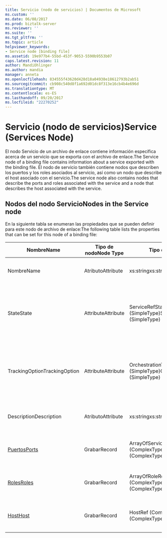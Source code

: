 ```yaml
---
title: Servicio (nodo de servicios) | Documentos de Microsoft
ms.custom: ''
ms.date: 06/08/2017
ms.prod: biztalk-server
ms.reviewer: ''
ms.suite: ''
ms.tgt_pltfrm: ''
ms.topic: article
helpviewer_keywords:
- Service node [binding file]
ms.assetid: 19e977b4-55bd-453f-9053-5590b9553b07
caps.latest.revision: 11
author: MandiOhlinger
ms.author: mandia
manager: anneta
ms.openlocfilehash: 834555f43620d428d18a04938e18612793b2ab51
ms.sourcegitcommit: cb908c540d8f1a692d01dc8f313e16cb4b4e696d
ms.translationtype: MT
ms.contentlocale: es-ES
ms.lasthandoff: 09/20/2017
ms.locfileid: "22270252"
---
```

# <a name="service-services-node"></a><span data-ttu-id="44ff2-102">Servicio (nodo de servicios)</span><span class="sxs-lookup"><span data-stu-id="44ff2-102">Service (Services Node)</span></span>
<span data-ttu-id="44ff2-103">El nodo Servicio de un archivo de enlace contiene información específica acerca de un servicio que se exporta con el archivo de enlace.</span><span class="sxs-lookup"><span data-stu-id="44ff2-103">The Service node of a binding file contains information about a service exported with the binding file.</span></span> <span data-ttu-id="44ff2-104">El nodo de servicio también contiene nodos que describen los puertos y los roles asociados al servicio, así como un nodo que describe el host asociado con el servicio.</span><span class="sxs-lookup"><span data-stu-id="44ff2-104">The service node also contains nodes that describe the ports and roles associated with the service and a node that describes the host associated with the service.</span></span>  
  
## <a name="nodes-in-the-service-node"></a><span data-ttu-id="44ff2-105">Nodos del nodo Servicio</span><span class="sxs-lookup"><span data-stu-id="44ff2-105">Nodes in the Service node</span></span>  
 <span data-ttu-id="44ff2-106">En la siguiente tabla se enumeran las propiedades que se pueden definir para este nodo de archivo de enlace:</span><span class="sxs-lookup"><span data-stu-id="44ff2-106">The following table lists the properties that can be set for this node of a binding file:</span></span>  
  
|<span data-ttu-id="44ff2-107">**Nombre**</span><span class="sxs-lookup"><span data-stu-id="44ff2-107">**Name**</span></span>|<span data-ttu-id="44ff2-108">**Tipo de nodo**</span><span class="sxs-lookup"><span data-stu-id="44ff2-108">**Node Type**</span></span>|<span data-ttu-id="44ff2-109">**Tipo de datos**</span><span class="sxs-lookup"><span data-stu-id="44ff2-109">**Data Type**</span></span>|<span data-ttu-id="44ff2-110">**Description**</span><span class="sxs-lookup"><span data-stu-id="44ff2-110">**Description**</span></span>|<span data-ttu-id="44ff2-111">**Restricciones**</span><span class="sxs-lookup"><span data-stu-id="44ff2-111">**Restrictions**</span></span>|<span data-ttu-id="44ff2-112">**Comentarios**</span><span class="sxs-lookup"><span data-stu-id="44ff2-112">**Comments**</span></span>|  
|--------------|-------------------|-------------------|---------------------|----------------------|------------------|  
|<span data-ttu-id="44ff2-113">Nombre</span><span class="sxs-lookup"><span data-stu-id="44ff2-113">Name</span></span>|<span data-ttu-id="44ff2-114">Atributo</span><span class="sxs-lookup"><span data-stu-id="44ff2-114">Attribute</span></span>|<span data-ttu-id="44ff2-115">xs:string</span><span class="sxs-lookup"><span data-stu-id="44ff2-115">xs:string</span></span>|<span data-ttu-id="44ff2-116">Especifica el nombre del servicio.</span><span class="sxs-lookup"><span data-stu-id="44ff2-116">Specifies the name of the service.</span></span>|<span data-ttu-id="44ff2-117">Necesario</span><span class="sxs-lookup"><span data-stu-id="44ff2-117">Required</span></span>|<span data-ttu-id="44ff2-118">Valor predeterminado: vacío</span><span class="sxs-lookup"><span data-stu-id="44ff2-118">Default value: empty</span></span>|  
|<span data-ttu-id="44ff2-119">State</span><span class="sxs-lookup"><span data-stu-id="44ff2-119">State</span></span>|<span data-ttu-id="44ff2-120">Attribute</span><span class="sxs-lookup"><span data-stu-id="44ff2-120">Attribute</span></span>|<span data-ttu-id="44ff2-121">ServiceRefState (SimpleType)</span><span class="sxs-lookup"><span data-stu-id="44ff2-121">ServiceRefState (SimpleType)</span></span>|<span data-ttu-id="44ff2-122">Especifica el estado del servicio.</span><span class="sxs-lookup"><span data-stu-id="44ff2-122">Specifies the state of the service.</span></span>|<span data-ttu-id="44ff2-123">Necesario</span><span class="sxs-lookup"><span data-stu-id="44ff2-123">Required</span></span>|<span data-ttu-id="44ff2-124">Valor predeterminado: predeterminado</span><span class="sxs-lookup"><span data-stu-id="44ff2-124">Default value: Default</span></span><br /><br /> <span data-ttu-id="44ff2-125">Los valores posibles incluyen:</span><span class="sxs-lookup"><span data-stu-id="44ff2-125">Possible values include:</span></span><br /><br /> <span data-ttu-id="44ff2-126">-Valor predeterminado</span><span class="sxs-lookup"><span data-stu-id="44ff2-126">-   Default</span></span><br /><span data-ttu-id="44ff2-127">-Dado de baja</span><span class="sxs-lookup"><span data-stu-id="44ff2-127">-   Unenlisted</span></span><br /><span data-ttu-id="44ff2-128">-Dado de alta</span><span class="sxs-lookup"><span data-stu-id="44ff2-128">-   Enlisted</span></span><br /><span data-ttu-id="44ff2-129">-Se inició</span><span class="sxs-lookup"><span data-stu-id="44ff2-129">-   Started</span></span>|  
|<span data-ttu-id="44ff2-130">TrackingOption</span><span class="sxs-lookup"><span data-stu-id="44ff2-130">TrackingOption</span></span>|<span data-ttu-id="44ff2-131">Attribute</span><span class="sxs-lookup"><span data-stu-id="44ff2-131">Attribute</span></span>|<span data-ttu-id="44ff2-132">OrchestrationTrackingTypes (SimpleType)</span><span class="sxs-lookup"><span data-stu-id="44ff2-132">OrchestrationTrackingTypes (SimpleType)</span></span>|<span data-ttu-id="44ff2-133">Especifica las opciones de seguimiento de mensajes del servicio.</span><span class="sxs-lookup"><span data-stu-id="44ff2-133">Specifies the message tracking options for the service.</span></span>|<span data-ttu-id="44ff2-134">Necesario</span><span class="sxs-lookup"><span data-stu-id="44ff2-134">Required</span></span>|<span data-ttu-id="44ff2-135">Valor predeterminado: ninguno</span><span class="sxs-lookup"><span data-stu-id="44ff2-135">Default value: none</span></span><br /><br /> <span data-ttu-id="44ff2-136">Los valores posibles incluyen los que están disponibles en la [Microsoft.BizTalk.ExplorerOM.OrchestrationTrackingTypes](http://msdn.microsoft.com/library/microsoft.biztalk.explorerom.orchestrationtrackingtypes.aspx) enumeración.</span><span class="sxs-lookup"><span data-stu-id="44ff2-136">Possible values include those available in the [Microsoft.BizTalk.ExplorerOM.OrchestrationTrackingTypes](http://msdn.microsoft.com/library/microsoft.biztalk.explorerom.orchestrationtrackingtypes.aspx) enumeration.</span></span>|  
|<span data-ttu-id="44ff2-137">Description</span><span class="sxs-lookup"><span data-stu-id="44ff2-137">Description</span></span>|<span data-ttu-id="44ff2-138">Atributo</span><span class="sxs-lookup"><span data-stu-id="44ff2-138">Attribute</span></span>|<span data-ttu-id="44ff2-139">xs:string</span><span class="sxs-lookup"><span data-stu-id="44ff2-139">xs:string</span></span>|<span data-ttu-id="44ff2-140">Especifica la descripción del servicio.</span><span class="sxs-lookup"><span data-stu-id="44ff2-140">Specifies a description for the service.</span></span>|<span data-ttu-id="44ff2-141">No requerido</span><span class="sxs-lookup"><span data-stu-id="44ff2-141">Not required</span></span>|<span data-ttu-id="44ff2-142">Valor predeterminado: vacío</span><span class="sxs-lookup"><span data-stu-id="44ff2-142">Default value: empty</span></span>|  
|[<span data-ttu-id="44ff2-143">Puertos</span><span class="sxs-lookup"><span data-stu-id="44ff2-143">Ports</span></span>](../core/ports-service-node.md)|<span data-ttu-id="44ff2-144">Grabar</span><span class="sxs-lookup"><span data-stu-id="44ff2-144">Record</span></span>|<span data-ttu-id="44ff2-145">ArrayOfServicePortRef (ComplexType)</span><span class="sxs-lookup"><span data-stu-id="44ff2-145">ArrayOfServicePortRef (ComplexType)</span></span>|<span data-ttu-id="44ff2-146">Nodo contenedor para los puertos enlazados al servicio.</span><span class="sxs-lookup"><span data-stu-id="44ff2-146">Container node for the ports bound to the service.</span></span>|<span data-ttu-id="44ff2-147">No requerido</span><span class="sxs-lookup"><span data-stu-id="44ff2-147">Not required</span></span>|<span data-ttu-id="44ff2-148">Valor predeterminado: ninguno</span><span class="sxs-lookup"><span data-stu-id="44ff2-148">Default value: none</span></span>|  
|[<span data-ttu-id="44ff2-149">Roles</span><span class="sxs-lookup"><span data-stu-id="44ff2-149">Roles</span></span>](../core/roles-service-node.md)|<span data-ttu-id="44ff2-150">Grabar</span><span class="sxs-lookup"><span data-stu-id="44ff2-150">Record</span></span>|<span data-ttu-id="44ff2-151">ArrayOfRoleRef (ComplexType)</span><span class="sxs-lookup"><span data-stu-id="44ff2-151">ArrayOfRoleRef (ComplexType)</span></span>|<span data-ttu-id="44ff2-152">Nodo contenedor para los roles enlazados al servicio.</span><span class="sxs-lookup"><span data-stu-id="44ff2-152">Container node for the roles bound to the service.</span></span>|<span data-ttu-id="44ff2-153">No requerido</span><span class="sxs-lookup"><span data-stu-id="44ff2-153">Not required</span></span>|<span data-ttu-id="44ff2-154">Valor predeterminado: ninguno</span><span class="sxs-lookup"><span data-stu-id="44ff2-154">Default value: none</span></span>|  
|[<span data-ttu-id="44ff2-155">Host</span><span class="sxs-lookup"><span data-stu-id="44ff2-155">Host</span></span>](../core/host-service-node.md)|<span data-ttu-id="44ff2-156">Grabar</span><span class="sxs-lookup"><span data-stu-id="44ff2-156">Record</span></span>|<span data-ttu-id="44ff2-157">HostRef (ComplexType)</span><span class="sxs-lookup"><span data-stu-id="44ff2-157">HostRef (ComplexType)</span></span>|<span data-ttu-id="44ff2-158">Nodo contenedor para el host enlazado al servicio.</span><span class="sxs-lookup"><span data-stu-id="44ff2-158">Container node for the host bound to the service.</span></span>|<span data-ttu-id="44ff2-159">Necesario</span><span class="sxs-lookup"><span data-stu-id="44ff2-159">Required</span></span>|<span data-ttu-id="44ff2-160">Valor predeterminado: ninguno</span><span class="sxs-lookup"><span data-stu-id="44ff2-160">Default value: none</span></span>|